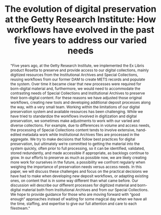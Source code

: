 ---
abstract: '"Five years ago, at the Getty Research Institute, we implemented the Ex
  Libris product Rosetta to preserve and provide access to our digital collections,
  mainly digitized resources from the Institutional Archives and Special Collections,
  reusing workflows from our former DAM to create METS records and populate the system.
  Over time it became clear that new processes were required for born-digital material
  and, furthermore, we would need to accommodate the contrasting needs of Special
  Collections and Institutional Archives to preserve their born-digital content. For
  these reasons we have adjusted those original workflows, creating new tools and
  developing additional deposit processes along the way, with a very small team.

  Working within the limitations of our digital preservation system and available
  resources has been challenging. While we have tried to standardize the workflows
  involved in digitization and digital preservation, we sometimes make adjustments
  to work with our varied and diverse collections. For example, due to differences
  in volume and access needs, the processing of Special Collections content tends
  to involve extensive, hand-edited metadata work while Institutional Archives files
  are processed in the aggregate. We try to make decisions that follow best practices
  for digital preservation, but ultimately we’re committed to getting the material
  into the system quickly, often prior to full processing, so it can be identified,
  validated, stored redundantly, and made accessible if appropriate, as backlogs continue
  to grow. In our efforts to preserve as much as possible now, we are likely creating
  more work for ourselves in the future, a possibility we confront regularly when
  weighing the importance of preservation needs versus access needs.

  In this paper, we will discuss these challenges and focus on the practical decisions
  we have had to make when developing new deposit workflows, or adapting existing
  ones, on content that is in some way different than what came before. Our discussion
  will describe our different processes for digitized material and born- digital material
  both from Institutional Archives and from our Special Collections. We hope to provide
  guidance for those who are moving forward with “good enough” approaches instead
  of waiting for some magical day when we have all the time, staffing, and expertise
  to give our full attention and care to each filestream."'
creators:
- Laura Schroffel
- Lorain Wang
- Teresa Soleau
date: null
document_url: https://services.phaidra.univie.ac.at/api/object/o:923614/download
grand_parent: iPRES
institutions: []
keywords:
- boston
landing_page_url: https://phaidra.univie.ac.at/o:923614
language: eng
layout: publication
license: CC BY 4.0 International
notes_url: null
parent: iPRES 2018
publication_type: paper
size: 55263
slides_url: null
source_name: iPRES
stream_url: null
title: 'The evolution of digital preservation at the Getty Research Institute: How
  workflows have evolved in the past five years to address our varied needs'
year: 2018
---